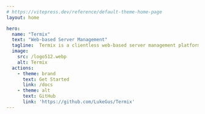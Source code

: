 ```yaml
---
# https://vitepress.dev/reference/default-theme-home-page
layout: home

hero:
  name: "Termix"
  text: "Web-based Server Management"
  tagline:  Termix is a clientless web-based server management platform with SSH terminal, tunneling, and file editing capabilities.
  image:
    src: /logo512.webp
    alt: Termix
  actions:
    - theme: brand
      text: Get Started
      link: /docs
    - theme: alt
      text: GitHub
      link: 'https://github.com/LukeGus/Termix'
---
```

